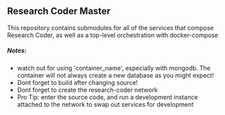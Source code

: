 ## Research Coder Master
This repository contains submodules for all of the services that compose Research Coder, 
as well as a top-level orchestration with docker-compose

##### Notes:
+ watch out for using 'container_name', especially with mongodb.
    The container will not always create a new database as you might expect!
+ Dont forget to build after changing source!
+ Dont forget to create the research-coder network
+ Pro Tip: enter the source code, and run a development instance attached to the network to
    swap out services for development